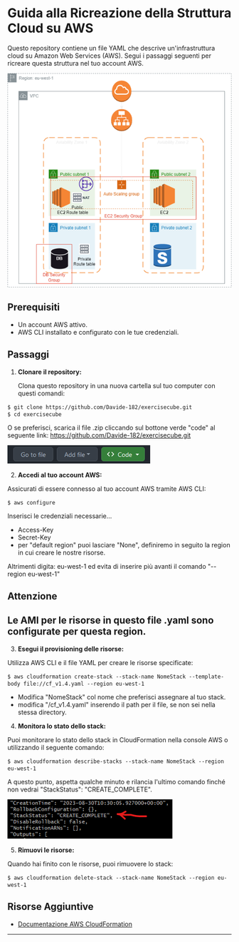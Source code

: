 # Guida alla Ricreazione della Struttura Cloud su AWS

Questo repository contiene un file YAML che descrive un'infrastruttura cloud su Amazon Web Services (AWS). Segui i passaggi seguenti per ricreare questa struttura nel tuo account AWS.

![PNG Struttura](/images/Structure_diagram.png)

## Prerequisiti

- Un account AWS attivo.
- AWS CLI installato e configurato con le tue credenziali.

## Passaggi

1. **Clonare il repository:**

   Clona questo repository in una nuova cartella sul tuo computer con questi comandi:
```
$ git clone https://github.com/Davide-182/exercisecube.git
$ cd exercisecube
```
   O se preferisci, scarica il file .zip cliccando sul bottone verde "code"
   al seguente link: https://github.com/Davide-182/exercisecube.git

!["Code" button](/images/green_button.png)

2. **Accedi al tuo account AWS:**

Assicurati di essere connesso al tuo account AWS tramite AWS CLI:

```
$ aws configure
```

Inserisci le credenziali necessarie...
- Access-Key
- Secret-Key
- per "default region" puoi lasciare "None", definiremo in seguito la region in cui creare le nostre risorse. 

Altrimenti digita: eu-west-1
ed evita di inserire più avanti il comando "--region eu-west-1"

## Attenzione
Le AMI per le risorse in questo file .yaml sono configurate per questa region.
---

3. **Esegui il provisioning delle risorse:**

Utilizza AWS CLI e il file YAML per creare le risorse specificate:

```
$ aws cloudformation create-stack --stack-name NomeStack --template-body file://cf_v1.4.yaml --region eu-west-1
```
- Modifica "NomeStack" col nome che preferisci assegnare al tuo stack.
- modifica "/cf_v1.4.yaml" inserendo il path per il file, se non sei nella stessa directory.

4. **Monitora lo stato dello stack:**

Puoi monitorare lo stato dello stack in CloudFormation nella console AWS o utilizzando il seguente comando:

```
$ aws cloudformation describe-stacks --stack-name NomeStack --region eu-west-1
```

   A questo punto, aspetta qualche minuto e rilancia l'ultimo comando finché non vedrai "StackStatus": "CREATE_COMPLETE".

![Screenshot dello Stack](/images/stack__create_complete.png)


5. **Rimuovi le risorse:**

Quando hai finito con le risorse, puoi rimuovere lo stack:

```
$ aws cloudformation delete-stack --stack-name NomeStack --region eu-west-1
```

## Risorse Aggiuntive

- [Documentazione AWS CloudFormation](https://docs.aws.amazon.com/cloudformation/index.html)

---

